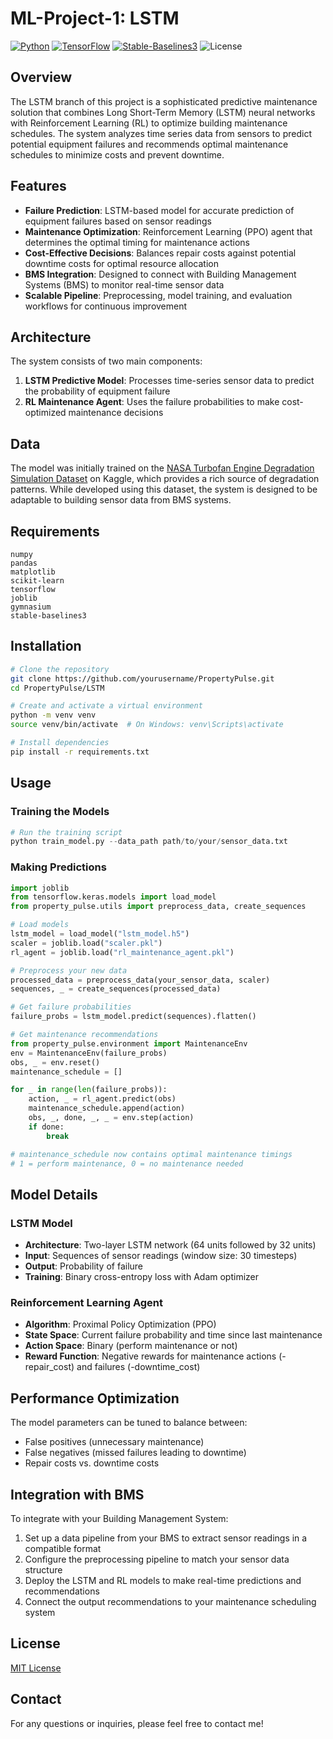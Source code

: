 # ML-Project-1: LSTM

[![Python](https://img.shields.io/badge/Python-3.8%2B-blue)](https://www.python.org/)
[![TensorFlow](https://img.shields.io/badge/TensorFlow-2.0%2B-orange)](https://www.tensorflow.org/)
[![Stable-Baselines3](https://img.shields.io/badge/StableBaselines3-Latest-green)](https://stable-baselines3.readthedocs.io/)
![License](https://img.shields.io/badge/license-CC%20BY--NC--ND%204.0%20International-blue.svg)

## Overview

The LSTM branch of this project is a sophisticated predictive maintenance solution that combines Long Short-Term Memory (LSTM) neural networks with Reinforcement Learning (RL) to optimize building maintenance schedules. The system analyzes time series data from sensors to predict potential equipment failures and recommends optimal maintenance schedules to minimize costs and prevent downtime.

## Features

- **Failure Prediction**: LSTM-based model for accurate prediction of equipment failures based on sensor readings
- **Maintenance Optimization**: Reinforcement Learning (PPO) agent that determines the optimal timing for maintenance actions
- **Cost-Effective Decisions**: Balances repair costs against potential downtime costs for optimal resource allocation
- **BMS Integration**: Designed to connect with Building Management Systems (BMS) to monitor real-time sensor data
- **Scalable Pipeline**: Preprocessing, model training, and evaluation workflows for continuous improvement

## Architecture

The system consists of two main components:

1. **LSTM Predictive Model**: Processes time-series sensor data to predict the probability of equipment failure
2. **RL Maintenance Agent**: Uses the failure probabilities to make cost-optimized maintenance decisions

## Data

The model was initially trained on the [NASA Turbofan Engine Degradation Simulation Dataset](https://www.kaggle.com/datasets/behrad3d/nasa-cmaps) on Kaggle, which provides a rich source of degradation patterns. While developed using this dataset, the system is designed to be adaptable to building sensor data from BMS systems.

## Requirements

```
numpy
pandas
matplotlib
scikit-learn
tensorflow
joblib
gymnasium
stable-baselines3
```

## Installation

```bash
# Clone the repository
git clone https://github.com/yourusername/PropertyPulse.git
cd PropertyPulse/LSTM

# Create and activate a virtual environment
python -m venv venv
source venv/bin/activate  # On Windows: venv\Scripts\activate

# Install dependencies
pip install -r requirements.txt
```

## Usage

### Training the Models

```python
# Run the training script
python train_model.py --data_path path/to/your/sensor_data.txt
```

### Making Predictions

```python
import joblib
from tensorflow.keras.models import load_model
from property_pulse.utils import preprocess_data, create_sequences

# Load models
lstm_model = load_model("lstm_model.h5")
scaler = joblib.load("scaler.pkl")
rl_agent = joblib.load("rl_maintenance_agent.pkl")

# Preprocess your new data
processed_data = preprocess_data(your_sensor_data, scaler)
sequences, _ = create_sequences(processed_data)

# Get failure probabilities
failure_probs = lstm_model.predict(sequences).flatten()

# Get maintenance recommendations
from property_pulse.environment import MaintenanceEnv
env = MaintenanceEnv(failure_probs)
obs, _ = env.reset()
maintenance_schedule = []

for _ in range(len(failure_probs)):
    action, _ = rl_agent.predict(obs)
    maintenance_schedule.append(action)
    obs, _, done, _, _ = env.step(action)
    if done:
        break

# maintenance_schedule now contains optimal maintenance timings
# 1 = perform maintenance, 0 = no maintenance needed
```

## Model Details

### LSTM Model

- **Architecture**: Two-layer LSTM network (64 units followed by 32 units)
- **Input**: Sequences of sensor readings (window size: 30 timesteps)
- **Output**: Probability of failure
- **Training**: Binary cross-entropy loss with Adam optimizer

### Reinforcement Learning Agent

- **Algorithm**: Proximal Policy Optimization (PPO)
- **State Space**: Current failure probability and time since last maintenance
- **Action Space**: Binary (perform maintenance or not)
- **Reward Function**: Negative rewards for maintenance actions (-repair_cost) and failures (-downtime_cost)

## Performance Optimization

The model parameters can be tuned to balance between:

- False positives (unnecessary maintenance)
- False negatives (missed failures leading to downtime)
- Repair costs vs. downtime costs

## Integration with BMS

To integrate with your Building Management System:
1. Set up a data pipeline from your BMS to extract sensor readings in a compatible format
2. Configure the preprocessing pipeline to match your sensor data structure
3. Deploy the LSTM and RL models to make real-time predictions and recommendations
4. Connect the output recommendations to your maintenance scheduling system

## License

[MIT License](LICENSE)

## Contact

For any questions or inquiries, please feel free to contact me!
